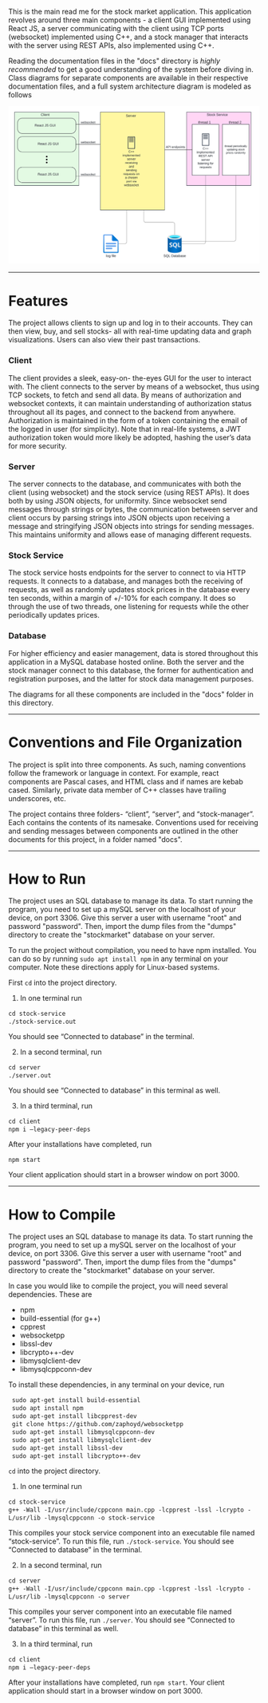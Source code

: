 This is the main read me for the stock market application. This application revolves around three main components - a client GUI implemented using React JS, a server communicating with the client using TCP ports (websocket) implemented using C++, and a stock manager that interacts with the server using REST APIs, also implemented using C++.

Reading the documentation files in the "docs" directory is *highly recommended* to get a good understanding of the system before diving in. Class diagrams for separate components are available in their respective documentation files, and a full system architecture diagram is modeled as follows

![](./Documentation/assets/ArchitectureDiagram.png)

---
# Features

The project allows clients to sign up and log in to their accounts. They can then view, buy, and sell stocks- all with real-time updating data and graph visualizations. Users can also view their past transactions.

### Client
The client provides a sleek, easy-on- the-eyes GUI for the user to interact with. The client connects to the server by means of a websocket, thus using TCP sockets, to fetch and send all data. By means of authorization and websocket contexts, it can maintain understanding of authorization status throughout all its pages, and connect to the backend from anywhere. Authorization is maintained in the form of a token containing the email of the logged in user (for simplicity). Note that in real-life systems, a JWT authorization token would more likely be adopted, hashing the user’s data for more security.

### Server
The server connects to the database, and communicates with both the client (using websocket) and the stock service (using REST APIs). It does both by using JSON objects, for uniformity. Since websocket send messages through strings or bytes, the communication between server and client occurs by parsing strings into JSON objects upon receiving a message and stringifying JSON objects into strings for sending messages. This maintains uniformity and allows ease of managing different requests.

### Stock Service
The stock service hosts endpoints for the server to connect to via HTTP requests. It connects to a database, and manages both the receiving of requests, as well as randomly updates stock prices in the database every ten seconds, within a margin of +/-10% for each company. It does so through the use of two threads, one listening for requests while the other periodically updates prices. 

### Database
For higher efficiency and easier management, data is stored throughout this application in a MySQL database hosted online. Both the server and the stock manager connect to this database, the former for authentication and registration purposes, and the latter for stock data management purposes. 

The diagrams for all these components are included in the "docs" folder in this directory.

---
# Conventions and File Organization

The project is split into three components. As such, naming conventions follow the framework or language in context. For example, react components are Pascal cases, and HTML class and if names are kebab cased. Similarly, private data member of C++ classes have trailing underscores, etc.

The project contains three folders- “client”, “server”, and “stock-manager”. Each contains the contents of its namesake. Conventions used for receiving and sending messages between components are outlined in the other documents for this project, in a folder named "docs".

---
# How to Run

The project uses an SQL database to manage its data. To start running the program, you need to set up a mySQL server on the localhost of your device, on port 3306. Give this server a user with username "root" and password "password". Then, import the dump files from the "dumps" directory to create the "stockmarket" database on your server.

To run the project without compilation, you need to have npm installed. You can do so by running `sudo apt install npm` in any terminal on your computer. Note these directions apply for Linux-based systems. 

First `cd` into the project directory.  

1. In one terminal run 
```
cd stock-service
./stock-service.out
``` 
   You should see “Connected to database” in the terminal.

2. In a second terminal, run 
```
cd server
./server.out
```
   You should see “Connected to database” in this terminal as well.

3. In a third terminal, run 
```
cd client
npm i —legacy-peer-deps
```
   After your installations have completed, run 
```
npm start
```
   Your client application should start in a browser window on port 3000. 
   
---
# How to Compile

The project uses an SQL database to manage its data. To start running the program, you need to set up a mySQL server on the localhost of your device, on port 3306. Give this server a user with username "root" and password "password". Then, import the dump files from the "dumps" directory to create the "stockmarket" database on your server.

In case you would like to compile the project, you will need several dependencies. These are
- npm
- build-essential (for g++)
- cpprest
- websocketpp
- libssl-dev
- libcrypto++-dev
- libmysqlclient-dev
- libmysqlcppconn-dev

To install these dependencies, in any terminal on your device, run 
```
 sudo apt-get install build-essential
 sudo apt install npm
 sudo apt-get install libcpprest-dev 
 git clone https://github.com/zaphoyd/websocketpp
 sudo apt-get install libmysqlcppconn-dev
 sudo apt-get install libmysqlclient-dev
 sudo apt-get install libssl-dev
 sudo apt-get install libcrypto++-dev
```

 `cd` into the project directory.
1. In one terminal run 
 ```
cd stock-service
g++ -Wall -I/usr/include/cppconn main.cpp -lcpprest -lssl -lcrypto -L/usr/lib -lmysqlcppconn -o stock-service
```
   This compiles your stock service component into an executable file named “stock-service”. To run this file, run `./stock-service`. You should see “Connected to database” in the terminal.
   
2. In a second terminal, run 
 ```
cd server
g++ -Wall -I/usr/include/cppconn main.cpp -lcpprest -lssl -lcrypto -L/usr/lib -lmysqlcppconn -o server
```
   This compiles your  server component into an executable file named “server”. To run this file, run `./server`. You should see “Connected to database” in this terminal as well.
   
3. In a third terminal, run 
```
cd client
npm i —legacy-peer-deps
```
   After your installations have completed, run `npm start`. Your client application should start in a browser window on port 3000.
